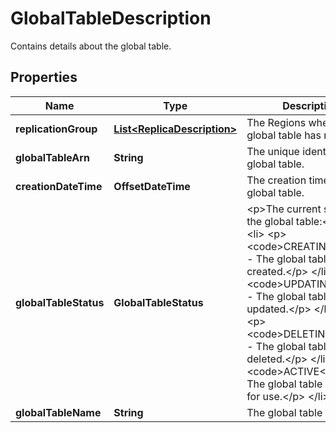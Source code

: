 

# GlobalTableDescription

Contains details about the global table.

## Properties

| Name | Type | Description | Notes |
|------------ | ------------- | ------------- | -------------|
|**replicationGroup** | [**List&lt;ReplicaDescription&gt;**](ReplicaDescription.md) | The Regions where the global table has replicas. |  [optional] |
|**globalTableArn** | **String** | The unique identifier of the global table. |  [optional] |
|**creationDateTime** | **OffsetDateTime** | The creation time of the global table. |  [optional] |
|**globalTableStatus** | **GlobalTableStatus** | &lt;p&gt;The current state of the global table:&lt;/p&gt; &lt;ul&gt; &lt;li&gt; &lt;p&gt; &lt;code&gt;CREATING&lt;/code&gt; - The global table is being created.&lt;/p&gt; &lt;/li&gt; &lt;li&gt; &lt;p&gt; &lt;code&gt;UPDATING&lt;/code&gt; - The global table is being updated.&lt;/p&gt; &lt;/li&gt; &lt;li&gt; &lt;p&gt; &lt;code&gt;DELETING&lt;/code&gt; - The global table is being deleted.&lt;/p&gt; &lt;/li&gt; &lt;li&gt; &lt;p&gt; &lt;code&gt;ACTIVE&lt;/code&gt; - The global table is ready for use.&lt;/p&gt; &lt;/li&gt; &lt;/ul&gt; |  [optional] |
|**globalTableName** | **String** | The global table name. |  [optional] |



